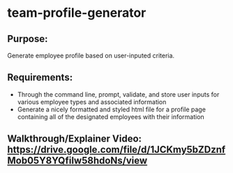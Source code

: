 # team-profile-generator

## Purpose:
Generate employee profile based on user-inputed criteria.

## Requirements:
* Through the command line, prompt, validate, and store user inputs for various employee types and associated information
* Generate a nicely formatted and styled html file for a profile page containing all of the designated employees with their information


## Walkthrough/Explainer Video: https://drive.google.com/file/d/1JCKmy5bZDznfMob05Y8YQfiIw58hdoNs/view
